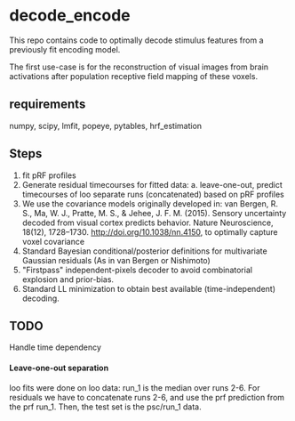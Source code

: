 # decode_encode

This repo contains code to optimally decode stimulus features from a previously fit encoding model. 

The first use-case is for the reconstruction of visual images from brain activations after population receptive field mapping of these voxels. 



## requirements
numpy, scipy, lmfit, popeye, pytables, hrf_estimation


## Steps

1. fit pRF profiles
2. Generate residual timecourses for fitted data:
    a. leave-one-out, predict timecourses of loo separate runs (concatenated) based on pRF profiles
4. We use the covariance models originally developed in: van Bergen, R. S., Ma, W. J., Pratte, M. S., & Jehee, J. F. M. (2015). Sensory uncertainty decoded from visual cortex predicts behavior. Nature Neuroscience, 18(12), 1728–1730. http://doi.org/10.1038/nn.4150, to optimally capture voxel covariance
5. Standard Bayesian conditional/posterior definitions for multivariate Gaussian residuals (As in van Bergen or Nishimoto)
5. "Firstpass" independent-pixels decoder to avoid combinatorial explosion and prior-bias. 
6. Standard LL minimization to obtain best available (time-independent) decoding.

## TODO
Handle time dependency


#### Leave-one-out separation

loo fits were done on loo data: run_1 is the median over runs 2-6. For residuals we have to concatenate runs 2-6, and use the prf prediction from the prf run_1. Then, the test set is the psc/run_1 data.





